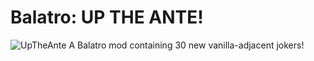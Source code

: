 # Balatro: UP THE ANTE!
![UpTheAnte](https://github.com/user-attachments/assets/62764b0c-e033-4a80-b3e7-90e0e7cafc50)
A Balatro mod containing 30 new vanilla-adjacent jokers!
